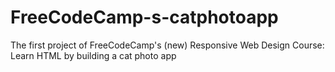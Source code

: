 # FreeCodeCamp-s-catphotoapp
The first project of FreeCodeCamp's (new) Responsive Web Design Course: Learn HTML by building a cat photo app
